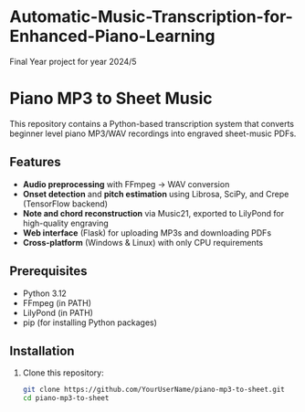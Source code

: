 # Automatic-Music-Transcription-for-Enhanced-Piano-Learning
Final Year project for year 2024/5
# Piano MP3 to Sheet Music

This repository contains a Python-based transcription system that converts beginner level piano MP3/WAV recordings into engraved sheet-music PDFs.

## Features

- **Audio preprocessing** with FFmpeg → WAV conversion  
- **Onset detection** and **pitch estimation** using Librosa, SciPy, and Crepe (TensorFlow backend)  
- **Note and chord reconstruction** via Music21, exported to LilyPond for high-quality engraving  
- **Web interface** (Flask) for uploading MP3s and downloading PDFs  
- **Cross-platform** (Windows & Linux) with only CPU requirements  

## Prerequisites

- Python 3.12  
- FFmpeg (in PATH)  
- LilyPond (in PATH)  
- pip (for installing Python packages)  

## Installation

1. Clone this repository:
   ```bash
   git clone https://github.com/YourUserName/piano-mp3-to-sheet.git
   cd piano-mp3-to-sheet
